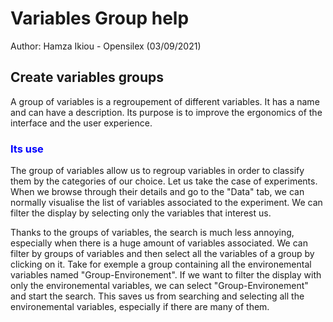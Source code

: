 # Variables Group help

Author: Hamza Ikiou - Opensilex (03/09/2021)

## Create variables groups

A group of variables is a regroupement of different variables.
It has a name and can have a description.
Its purpose is to improve the ergonomics of the interface and the user experience.

### <span style="color:blue">**Its use**</span>

The group of variables allow us to regroup variables in order to classify them by the categories of our choice.
Let us take the case of experiments. When we browse through their details and go to the "Data" tab, we can normally visualise the list of variables associated to the experiment. We can filter the display by selecting only the variables that interest us.

Thanks to the groups of variables, the search is much less annoying, especially when there is a huge amount of variables associated.
We can filter by groups of variables and then select all the variables of a group by clicking on it.
Take for exemple a group containing all the environemental variables named "Group-Environement". If we want to filter the display with only the environemental variables, we can select "Group-Environement" and start the search. This saves us from searching and selecting all the environemental variables, especially if there are many of them.